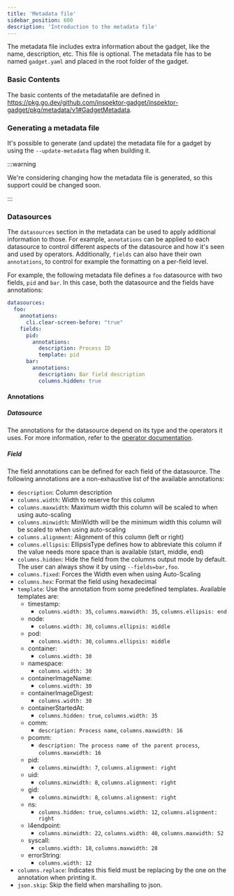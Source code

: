 ```yaml
---
title: 'Metadata file'
sidebar_position: 600
description: 'Introduction to the metadata file'
---
```


The metadata file includes extra information about the gadget, like the name,
description, etc. This file is optional. The metadata file has to be named
`gadget.yaml` and placed in the root folder of the gadget.

### Basic Contents

The basic contents of the metadatafile are defined in
https://pkg.go.dev/github.com/inspektor-gadget/inspektor-gadget/pkg/metadata/v1#GadgetMetadata.

### Generating a metadata file

It's possible to generate (and update) the metadata file for a gadget by using
the `--update-metadata` flag when building it.

:::warning

We're considering changing how the metadata file is generated, so this support
could be changed soon.

:::

### Datasources

The `datasources` section in the metadata can be used to apply additional
information to those. For example, `annotations` can be applied to each
datasource to control different aspects of the datasource and how it's seen and
used by operators. Additionally, `fields` can also have their own `annotations`,
to control for example the formatting on a per-field level.

For example, the following metadata file defines a `foo` datasource with two
fields, `pid` and `bar`. In this case, both the datasource and the fields have
annotations:

```yaml
datasources:
  foo:
    annotations:
      cli.clear-screen-before: "true"
    fields:
      pid:
        annotations:
          description: Process ID
          template: pid
      bar:
        annotations:
          description: Bar field description
          columns.hidden: true
```

#### Annotations

##### Datasource

The annotations for the datasource depend on its type and the operators it uses.
For more information, refer to the [operator documentation](../spec/operators/).

##### Field

The field annotations can be defined for each field of the datasource. The
following annotations are a non-exhaustive list of the available annotations:

- `description`: Column description
- `columns.width`: Width to reserve for this column
- `columns.maxwidth`: Maximum width this column will be scaled to when using auto-scaling
- `columns.minwidth`: MinWidth will be the minimum width this column will be scaled to when using auto-scaling
- `columns.alignment`: Alignment of this column (left or right)
- `columns.ellipsis`: EllipsisType defines how to abbreviate this column if the value needs more space than is available (start, middle, end)
- `columns.hidden`: Hide the field from the columns output mode by default. The user can always show it by using `--fields=bar,foo`.
- `columns.fixed`: Forces the Width even when using Auto-Scaling
- `columns.hex`: Format the field using hexadecimal
- `template`: Use the annotation from some predefined templates. Available templates are:
  - timestamp:
    - `columns.width: 35`, `columns.maxwidth: 35`, `columns.ellipsis: end`
  - node:
    - `columns.width: 30`, `columns.ellipsis: middle`
  - pod:
    - `columns.width: 30`, `columns.ellipsis: middle`
  - container:
    - `columns.width: 30`
  - namespace:
    - `columns.width: 30`
  - containerImageName:
    - `columns.width: 30`
  - containerImageDigest:
    - `columns.width: 30`
  - containerStartedAt:
    - `columns.hidden: true`, `columns.width: 35`
  - comm:
    - `description: Process name`, `columns.maxwidth: 16`
  - pcomm:
    - `description: The process name of the parent process`, `columns.maxwidth: 16`
  - pid:
    - `columns.minwidth: 7`, `columns.alignment: right`
  - uid:
    - `columns.minwidth: 8`, `columns.alignment: right`
  - gid:
    - `columns.minwidth: 8`, `columns.alignment: right`
  - ns:
    - `columns.hidden: true`, `columns.width: 12`, `columns.alignment: right`
  - l4endpoint:
    - `columns.minwidth: 22`, `columns.width: 40`, `columns.maxwidth: 52`
  - syscall:
    - `columns.width: 18`, `columns.maxwidth: 28`
  - errorString:
    - `columns.width: 12`
- `columns.replace`: Indicates this field must be replacing by the one on the annotation when printing it.
- `json.skip`: Skip the field when marshalling to json.
